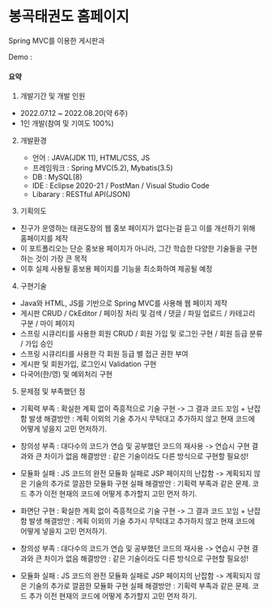 # 봉곡태권도 홈페이지
  Spring MVC를 이용한 게시판과 


Demo : 

#### 요약

1. 개발기간 및 개발 인원
  - 2022.07.12 ~ 2022.08.20(약 6주)
  - 1인 개발(참여 및 기여도 100%)
  
2. 개발환경
   - 언어 : JAVA(JDK 11), HTML/CSS, JS
   - 프레임워크 : Spring MVC(5.2), Mybatis(3.5)
   - DB : MySQL(8)
   - IDE : Eclipse 2020-21 / PostMan / Visual Studio Code
   - Libarary : RESTful API(JSON)
   
3. 기획의도
  - 친구가 운영하는 태권도장의 웹 홍보 페이지가 없다는걸 듣고 이를 개선하기 위해
    홈페이지를 제작
  - 이 포트폴리오는 단순 홍보용 페이지가 아니라, 그간 학습한 다양한 기술들을 구현하는
    것이 가장 큰 목적
  - 이후 실제 사용될 홍보용 페이지를 기능을 최소화하여 제공될 예정
  
4. 구현기술
  - Java와 HTML, JS를 기반으로 Spring MVC를 사용해 웹 페이지 제작
  - 게시판 CRUD / CkEditor / 페이징 처리 및 검색 / 댓글 / 파일 업로드 / 카테고리 구분 / 마이 페이지
  - 스프링 시큐리티를 사용한 회원 CRUD / 회원 가입 및 로그인 구현 / 회원 등급 분류 / 가입 승인
  - 스프링 시큐리티를 사용한 각 회원 등급 별 접근 권한 부여
  - 게시판 및 회원가입, 로그인시 Validation 구현
  - 다국어(한/영) 및 예외처리 구현
  
5. 문제점 및 부족했던 점
  - 기획력 부족 : 확실한 계획 없이 즉흥적으로 기술 구현
                -> 그 결과 코드 꼬임 + 난잡함 발생
    해결방안 : 계획 이외의 기술 추가시 무턱대고 추가하지 않고
              현재 코드에 어떻게 넣을지 고민 먼저하기.
                
  - 창의성 부족 : 대다수의 코드가 연습 및 공부했던 코드의 재사용
                -> 연습시 구현 결과와 큰 차이가 없음
    해결방안 : 같은 기술이라도 다른 방식으로 구현할 필요성!
                
  - 모듈화 실패 : JS 코드의 완전 모듈화 실패로 JSP 페이지의 난잡함
                -> 계획되지 않은 기술의 추가로 깔끔한 모듈화 구현 실패
    해결방안 : 기획력 부족과 같은 문제. 코드 추가 이전 현재의 코드에
              어떻게 추가할지 고민 먼저 하기.
                   
  - 화면단 구현 : 확실한 계획 없이 즉흥적으로 기술 구현
                -> 그 결과 코드 꼬임 + 난잡함 발생
    해결방안 : 계획 이외의 기술 추가시 무턱대고 추가하지 않고
              현재 코드에 어떻게 넣을지 고민 먼저하기.
                
  - 창의성 부족 : 대다수의 코드가 연습 및 공부했던 코드의 재사용
                -> 연습시 구현 결과와 큰 차이가 없음
    해결방안 : 같은 기술이라도 다른 방식으로 구현할 필요성!
                
  - 모듈화 실패 : JS 코드의 완전 모듈화 실패로 JSP 페이지의 난잡함
                -> 계획되지 않은 기술의 추가로 깔끔한 모듈화 구현 실패
    해결방안 : 기획력 부족과 같은 문제. 코드 추가 이전 현재의 코드에
              어떻게 추가할지 고민 먼저 하기.            
       
             
